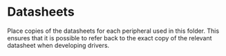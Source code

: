 # Datasheets

Place copies of the datasheets for each peripheral used in this folder. This ensures that it is possible to refer back to the exact copy of the relevant datasheet when developing drivers.

